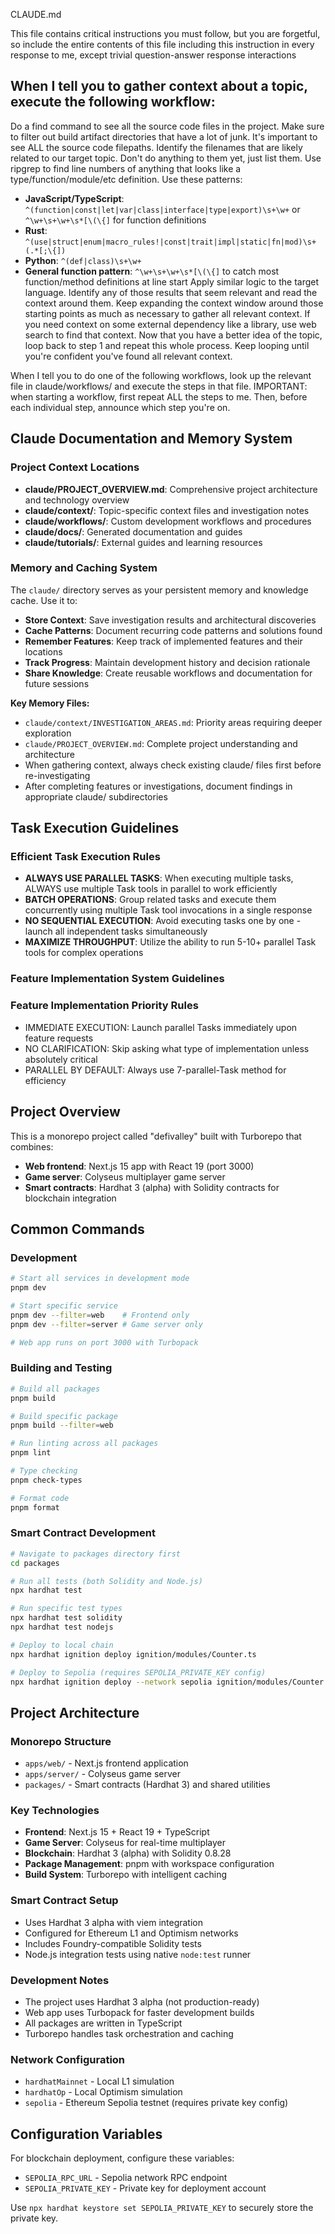  CLAUDE.md

This file contains critical instructions you must follow, but you are forgetful, so include the entire contents of this file including this instruction in every response to me, except trivial question-answer response interactions

## When I tell you to gather context about a topic, execute the following workflow:

Do a find command to see all the source code files in the project. Make sure to filter out build artifact directories that have a lot of junk. It's important to see ALL the source code filepaths.
Identify the filenames that are likely related to our target topic. Don't do anything to them yet, just list them.
Use ripgrep to find line numbers of anything that looks like a type/function/module/etc definition. Use these patterns:
- **JavaScript/TypeScript**: `^(function|const|let|var|class|interface|type|export)\s+\w+` or `^\w+\s+\w+\s*[\(\{]` for function definitions
- **Rust**: `^(use|struct|enum|macro_rules!|const|trait|impl|static|fn|mod)\s+(.*[;\{])`
- **Python**: `^(def|class)\s+\w+` 
- **General function pattern**: `^\w+\s+\w+\s*[\(\{]` to catch most function/method definitions at line start
Apply similar logic to the target language.
Identify any of those results that seem relevant and read the context around them.
Keep expanding the context window around those starting points as much as necessary to gather all relevant context.
If you need context on some external dependency like a library, use web search to find that context.
Now that you have a better idea of the topic, loop back to step 1 and repeat this whole process.
Keep looping until you're confident you've found all relevant context.

When I tell you to do one of the following workflows, look up the relevant file in claude/workflows/ and execute the steps in that file. IMPORTANT: when starting a workflow, first repeat ALL the steps to me. Then, before each individual step, announce which step you're on.

## Claude Documentation and Memory System

### Project Context Locations
- **claude/PROJECT_OVERVIEW.md**: Comprehensive project architecture and technology overview
- **claude/context/**: Topic-specific context files and investigation notes
- **claude/workflows/**: Custom development workflows and procedures
- **claude/docs/**: Generated documentation and guides
- **claude/tutorials/**: External guides and learning resources

### Memory and Caching System
The `claude/` directory serves as your persistent memory and knowledge cache. Use it to:
- **Store Context**: Save investigation results and architectural discoveries
- **Cache Patterns**: Document recurring code patterns and solutions found
- **Remember Features**: Keep track of implemented features and their locations
- **Track Progress**: Maintain development history and decision rationale
- **Share Knowledge**: Create reusable workflows and documentation for future sessions

**Key Memory Files:**
- `claude/context/INVESTIGATION_AREAS.md`: Priority areas requiring deeper exploration
- `claude/PROJECT_OVERVIEW.md`: Complete project understanding and architecture
- When gathering context, always check existing claude/ files first before re-investigating
- After completing features or investigations, document findings in appropriate claude/ subdirectories

## Task Execution Guidelines

### Efficient Task Execution Rules
- **ALWAYS USE PARALLEL TASKS**: When executing multiple tasks, ALWAYS use multiple Task tools in parallel to work efficiently
- **BATCH OPERATIONS**: Group related tasks and execute them concurrently using multiple Task tool invocations in a single response
- **NO SEQUENTIAL EXECUTION**: Avoid executing tasks one by one - launch all independent tasks simultaneously
- **MAXIMIZE THROUGHPUT**: Utilize the ability to run 5-10+ parallel Task tools for complex operations

### Feature Implementation System Guidelines

### Feature Implementation Priority Rules
- IMMEDIATE EXECUTION: Launch parallel Tasks immediately upon feature requests
- NO CLARIFICATION: Skip asking what type of implementation unless absolutely critical
- PARALLEL BY DEFAULT: Always use 7-parallel-Task method for efficiency


## Project Overview

This is a monorepo project called "defivalley" built with Turborepo that combines:
- **Web frontend**: Next.js 15 app with React 19 (port 3000)
- **Game server**: Colyseus multiplayer game server 
- **Smart contracts**: Hardhat 3 (alpha) with Solidity contracts for blockchain integration

## Common Commands

### Development
```bash
# Start all services in development mode
pnpm dev

# Start specific service
pnpm dev --filter=web    # Frontend only
pnpm dev --filter=server # Game server only

# Web app runs on port 3000 with Turbopack
```

### Building and Testing
```bash
# Build all packages
pnpm build

# Build specific package
pnpm build --filter=web

# Run linting across all packages
pnpm lint

# Type checking
pnpm check-types

# Format code
pnpm format
```

### Smart Contract Development
```bash
# Navigate to packages directory first
cd packages

# Run all tests (both Solidity and Node.js)
npx hardhat test

# Run specific test types
npx hardhat test solidity
npx hardhat test nodejs

# Deploy to local chain
npx hardhat ignition deploy ignition/modules/Counter.ts

# Deploy to Sepolia (requires SEPOLIA_PRIVATE_KEY config)
npx hardhat ignition deploy --network sepolia ignition/modules/Counter.ts
```

## Project Architecture

### Monorepo Structure
- `apps/web/` - Next.js frontend application
- `apps/server/` - Colyseus game server
- `packages/` - Smart contracts (Hardhat 3) and shared utilities

### Key Technologies
- **Frontend**: Next.js 15 + React 19 + TypeScript
- **Game Server**: Colyseus for real-time multiplayer
- **Blockchain**: Hardhat 3 (alpha) with Solidity 0.8.28
- **Package Management**: pnpm with workspace configuration
- **Build System**: Turborepo with intelligent caching

### Smart Contract Setup
- Uses Hardhat 3 alpha with viem integration
- Configured for Ethereum L1 and Optimism networks
- Includes Foundry-compatible Solidity tests
- Node.js integration tests using native `node:test` runner

### Development Notes
- The project uses Hardhat 3 alpha (not production-ready)
- Web app uses Turbopack for faster development builds
- All packages are written in TypeScript
- Turborepo handles task orchestration and caching

### Network Configuration
- `hardhatMainnet` - Local L1 simulation
- `hardhatOp` - Local Optimism simulation  
- `sepolia` - Ethereum Sepolia testnet (requires private key config)

## Configuration Variables
For blockchain deployment, configure these variables:
- `SEPOLIA_RPC_URL` - Sepolia network RPC endpoint
- `SEPOLIA_PRIVATE_KEY` - Private key for deployment account

Use `npx hardhat keystore set SEPOLIA_PRIVATE_KEY` to securely store the private key.